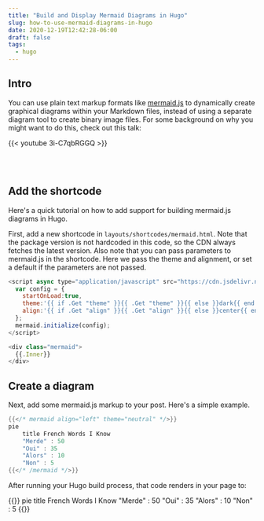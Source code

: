 ```yaml
---
title: "Build and Display Mermaid Diagrams in Hugo"
slug: how-to-use-mermaid-diagrams-in-hugo
date: 2020-12-19T12:42:28-06:00
draft: false
tags:
  - hugo
---
```


## Intro

You can use plain text markup formats like
[mermaid.js](https://mermaid-js.github.io/mermaid/#/) to dynamically create
graphical diagrams within your Markdown files, instead of using a separate
diagram tool to create binary image files. For some background on why you might
want to do this, check out this talk:

{{< youtube 3i-C7qbRGGQ >}}

<br><br>

## Add the shortcode

Here's a quick tutorial on how to add support for building mermaid.js diagrams
in Hugo.

First, add a new shortcode in `layouts/shortcodes/mermaid.html`. Note that the
package version is not hardcoded in this code, so the CDN always fetches the
latest version. Also note that you can pass parameters to mermaid.js in the
shortcode. Here we pass the theme and alignment, or set a default if the
parameters are not passed.

```javascript
<script async type="application/javascript" src="https://cdn.jsdelivr.net/npm/mermaid/dist/mermaid.min.js">
  var config = {
    startOnLoad:true,
    theme:'{{ if .Get "theme" }}{{ .Get "theme" }}{{ else }}dark{{ end }}',
    align:'{{ if .Get "align" }}{{ .Get "align" }}{{ else }}center{{ end }}'
  };
  mermaid.initialize(config);
</script>

<div class="mermaid">
  {{.Inner}}
</div>
```

## Create a diagram

Next, add some mermaid.js markup to your post. Here's a simple example.

```go
{{</* mermaid align="left" theme="neutral" */>}}
pie
    title French Words I Know
    "Merde" : 50
    "Oui" : 35
    "Alors" : 10
    "Non" : 5
{{</* /mermaid */>}}
```

After running your Hugo build process, that code renders in your page to:

{{<mermaid align="left" theme="neutral">}}
pie
    title French Words I Know
    "Merde" : 50
    "Oui" : 35
    "Alors" : 10
    "Non" : 5
{{</mermaid>}}
